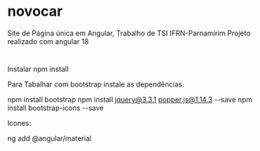 # novocar
Site de Página única em Angular, Trabalho de TSI IFRN-Parnamirim
Projeto realizado com angular 18

#

Instalar
npm install

Para Tabalhar com bootstrap instale as dependências.

npm install bootstrap
npm install jquery@3.3.1 popper.js@1.14.3 --save
npm install bootstrap-icons --save  

Icones:

ng add @angular/material



